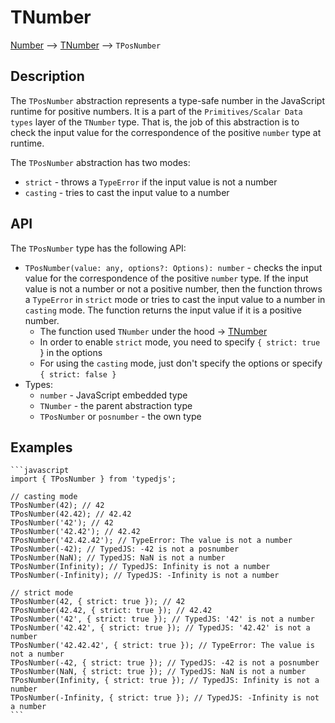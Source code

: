 # TNumber
[Number](https://developer.mozilla.org/en-US/docs/Web/JavaScript/Reference/Global_Objects/Number) --> [TNumber](../../TNumber/README.md) --> `TPosNumber`

## Description

The `TPosNumber` abstraction represents a type-safe number in the JavaScript runtime for positive numbers. It is a part of the `Primitives/Scalar Data types` layer of the `TNumber` type.
That is, the job of this abstraction is to check the input value for the correspondence of the positive `number` type at runtime.

The `TPosNumber` abstraction has two modes:
- `strict` - throws a `TypeError` if the input value is not a number
- `casting` - tries to cast the input value to a number

## API

The `TPosNumber` type has the following API:

- `TPosNumber(value: any, options?: Options): number` - checks the input value for the correspondence of the positive `number` type. If the input value is not a number or not a positive number, then the function throws a `TypeError` in `strict` mode or tries to cast the input value to a number in `casting` mode. The function returns the input value if it is a positive number.
  - The function used `TNumber` under the hood -> [TNumber](../../TNumber/README.md)
  - In order to enable `strict` mode, you need to specify `{ strict: true `} in the options
  - For using the `casting` mode, just don't specify the options or specify `{ strict: false }`
- Types:
  - `number` - JavaScript embedded type
  - `TNumber` - the parent abstraction type
  - `TPosNumber` or `posnumber` - the own type

## Examples

    ```javascript
    import { TPosNumber } from 'typedjs';

    // casting mode
    TPosNumber(42); // 42
    TPosNumber(42.42); // 42.42
    TPosNumber('42'); // 42
    TPosNumber('42.42'); // 42.42
    TPosNumber('42.42.42'); // TypeError: The value is not a number
    TPosNumber(-42); // TypedJS: -42 is not a posnumber
    TPosNumber(NaN); // TypedJS: NaN is not a number
    TPosNumber(Infinity); // TypedJS: Infinity is not a number
    TPosNumber(-Infinity); // TypedJS: -Infinity is not a number

    // strict mode
    TPosNumber(42, { strict: true }); // 42
    TPosNumber(42.42, { strict: true }); // 42.42
    TPosNumber('42', { strict: true }); // TypedJS: '42' is not a number
    TPosNumber('42.42', { strict: true }); // TypedJS: '42.42' is not a number
    TPosNumber('42.42.42', { strict: true }); // TypeError: The value is not a number
    TPosNumber(-42, { strict: true }); // TypedJS: -42 is not a posnumber
    TPosNumber(NaN, { strict: true }); // TypedJS: NaN is not a number
    TPosNumber(Infinity, { strict: true }); // TypedJS: Infinity is not a number
    TPosNumber(-Infinity, { strict: true }); // TypedJS: -Infinity is not a number
    ```

